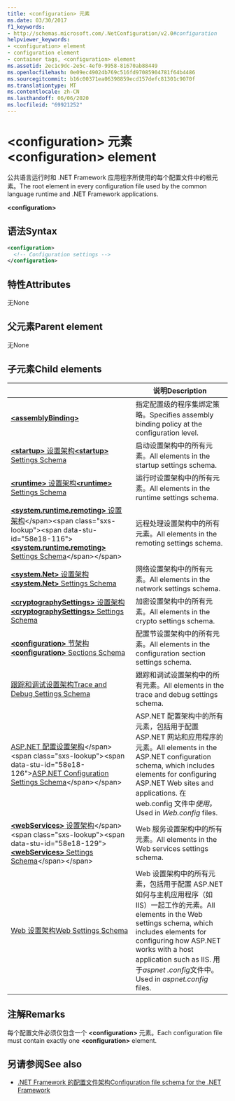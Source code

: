 ```yaml
---
title: <configuration> 元素
ms.date: 03/30/2017
f1_keywords:
- http://schemas.microsoft.com/.NetConfiguration/v2.0#configuration
helpviewer_keywords:
- <configuration> element
- configuration element
- container tags, <configuration> element
ms.assetid: 2ec1c9dc-2e5c-4ef0-9958-81670ab88449
ms.openlocfilehash: 0e09ec49024b769c516fd97085904781f64b4486
ms.sourcegitcommit: b16c00371ea06398859ecd157defc81301c9070f
ms.translationtype: MT
ms.contentlocale: zh-CN
ms.lasthandoff: 06/06/2020
ms.locfileid: "69921252"
---
```

# <a name="configuration-element"></a><span data-ttu-id="58e18-102">\<configuration> 元素</span><span class="sxs-lookup"><span data-stu-id="58e18-102">\<configuration> element</span></span>

<span data-ttu-id="58e18-103">公共语言运行时和 .NET Framework 应用程序所使用的每个配置文件中的根元素。</span><span class="sxs-lookup"><span data-stu-id="58e18-103">The root element in every configuration file used by the common language runtime and .NET Framework applications.</span></span>

**\<configuration>**

## <a name="syntax"></a><span data-ttu-id="58e18-104">语法</span><span class="sxs-lookup"><span data-stu-id="58e18-104">Syntax</span></span>

```xml
<configuration>
  <!-- Configuration settings -->
</configuration>
```

## <a name="attributes"></a><span data-ttu-id="58e18-105">特性</span><span class="sxs-lookup"><span data-stu-id="58e18-105">Attributes</span></span>

<span data-ttu-id="58e18-106">无</span><span class="sxs-lookup"><span data-stu-id="58e18-106">None</span></span>

## <a name="parent-element"></a><span data-ttu-id="58e18-107">父元素</span><span class="sxs-lookup"><span data-stu-id="58e18-107">Parent element</span></span>

<span data-ttu-id="58e18-108">无</span><span class="sxs-lookup"><span data-stu-id="58e18-108">None</span></span>

## <a name="child-elements"></a><span data-ttu-id="58e18-109">子元素</span><span class="sxs-lookup"><span data-stu-id="58e18-109">Child elements</span></span>

|     | <span data-ttu-id="58e18-110">说明</span><span class="sxs-lookup"><span data-stu-id="58e18-110">Description</span></span> |
| --- | ----------- |
| [**\<assemblyBinding>**](assemblybinding-element-for-configuration.md) | <span data-ttu-id="58e18-111">指定配置级的程序集绑定策略。</span><span class="sxs-lookup"><span data-stu-id="58e18-111">Specifies assembly binding policy at the configuration level.</span></span>|
| [<span data-ttu-id="58e18-112">**\<startup>** 设置架构</span><span class="sxs-lookup"><span data-stu-id="58e18-112">**\<startup>** Settings Schema</span></span>](./startup/index.md) | <span data-ttu-id="58e18-113">启动设置架构中的所有元素。</span><span class="sxs-lookup"><span data-stu-id="58e18-113">All elements in the startup settings schema.</span></span> |
| [<span data-ttu-id="58e18-114">**\<runtime>** 设置架构</span><span class="sxs-lookup"><span data-stu-id="58e18-114">**\<runtime>** Settings Schema</span></span>](./runtime/index.md) | <span data-ttu-id="58e18-115">运行时设置架构中的所有元素。</span><span class="sxs-lookup"><span data-stu-id="58e18-115">All elements in the runtime settings schema.</span></span> |
| <span data-ttu-id="58e18-116">[**\<system.runtime.remoting>** 设置架构](https://docs.microsoft.com/previous-versions/dotnet/netframework-4.0/z415cf9a(v=vs.100))</span><span class="sxs-lookup"><span data-stu-id="58e18-116">[**\<system.runtime.remoting>** Settings Schema](https://docs.microsoft.com/previous-versions/dotnet/netframework-4.0/z415cf9a(v=vs.100))</span></span> | <span data-ttu-id="58e18-117">远程处理设置架构中的所有元素。</span><span class="sxs-lookup"><span data-stu-id="58e18-117">All elements in the remoting settings schema.</span></span> |
| [<span data-ttu-id="58e18-118">**\<system.Net>** 设置架构</span><span class="sxs-lookup"><span data-stu-id="58e18-118">**\<system.Net>** Settings Schema</span></span>](./network/index.md) | <span data-ttu-id="58e18-119">网络设置架构中的所有元素。</span><span class="sxs-lookup"><span data-stu-id="58e18-119">All elements in the network settings schema.</span></span> |
| [<span data-ttu-id="58e18-120">**\<cryptographySettings>** 设置架构</span><span class="sxs-lookup"><span data-stu-id="58e18-120">**\<cryptographySettings>** Settings Schema</span></span>](./cryptography/index.md) | <span data-ttu-id="58e18-121">加密设置架构中的所有元素。</span><span class="sxs-lookup"><span data-stu-id="58e18-121">All elements in the crypto settings schema.</span></span> |
| [<span data-ttu-id="58e18-122">**\<configuration>** 节架构</span><span class="sxs-lookup"><span data-stu-id="58e18-122">**\<configuration>** Sections Schema</span></span>](configuration-sections-schema.md) | <span data-ttu-id="58e18-123">配置节设置架构中的所有元素。</span><span class="sxs-lookup"><span data-stu-id="58e18-123">All elements in the configuration section settings schema.</span></span> |
| [<span data-ttu-id="58e18-124">跟踪和调试设置架构</span><span class="sxs-lookup"><span data-stu-id="58e18-124">Trace and Debug Settings Schema</span></span>](./trace-debug/index.md) | <span data-ttu-id="58e18-125">跟踪和调试设置架构中的所有元素。</span><span class="sxs-lookup"><span data-stu-id="58e18-125">All elements in the trace and debug settings schema.</span></span> |
| <span data-ttu-id="58e18-126">[ASP.NET 配置设置架构](https://docs.microsoft.com/previous-versions/dotnet/netframework-4.0/b5ysx397(v=vs.100))</span><span class="sxs-lookup"><span data-stu-id="58e18-126">[ASP.NET Configuration Settings Schema](https://docs.microsoft.com/previous-versions/dotnet/netframework-4.0/b5ysx397(v=vs.100))</span></span> | <span data-ttu-id="58e18-127">ASP.NET 配置架构中的所有元素，包括用于配置 ASP.NET 网站和应用程序的元素。</span><span class="sxs-lookup"><span data-stu-id="58e18-127">All elements in the ASP.NET configuration schema, which includes elements for configuring ASP.NET Web sites and applications.</span></span> <span data-ttu-id="58e18-128">在 web.config 文件中*使用。*</span><span class="sxs-lookup"><span data-stu-id="58e18-128">Used in *Web.config* files.</span></span> |
| <span data-ttu-id="58e18-129">[**\<webServices>** 设置架构](https://docs.microsoft.com/previous-versions/dotnet/netframework-4.0/cctwteet(v=vs.100))</span><span class="sxs-lookup"><span data-stu-id="58e18-129">[**\<webServices>** Settings Schema](https://docs.microsoft.com/previous-versions/dotnet/netframework-4.0/cctwteet(v=vs.100))</span></span> | <span data-ttu-id="58e18-130">Web 服务设置架构中的所有元素。</span><span class="sxs-lookup"><span data-stu-id="58e18-130">All elements in the Web services settings schema.</span></span> |
| [<span data-ttu-id="58e18-131">Web 设置架构</span><span class="sxs-lookup"><span data-stu-id="58e18-131">Web Settings Schema</span></span>](./web/index.md) | <span data-ttu-id="58e18-132">Web 设置架构中的所有元素，包括用于配置 ASP.NET 如何与主机应用程序（如 IIS）一起工作的元素。</span><span class="sxs-lookup"><span data-stu-id="58e18-132">All elements in the Web settings schema, which includes elements for configuring how ASP.NET works with a host application such as IIS.</span></span> <span data-ttu-id="58e18-133">用于*aspnet .config*文件中。</span><span class="sxs-lookup"><span data-stu-id="58e18-133">Used in *aspnet.config* files.</span></span> |

## <a name="remarks"></a><span data-ttu-id="58e18-134">注解</span><span class="sxs-lookup"><span data-stu-id="58e18-134">Remarks</span></span>

<span data-ttu-id="58e18-135">每个配置文件必须仅包含一个 **\<configuration>** 元素。</span><span class="sxs-lookup"><span data-stu-id="58e18-135">Each configuration file must contain exactly one **\<configuration>** element.</span></span>

## <a name="see-also"></a><span data-ttu-id="58e18-136">另请参阅</span><span class="sxs-lookup"><span data-stu-id="58e18-136">See also</span></span>

- [<span data-ttu-id="58e18-137">.NET Framework 的配置文件架构</span><span class="sxs-lookup"><span data-stu-id="58e18-137">Configuration file schema for the .NET Framework</span></span>](index.md)
